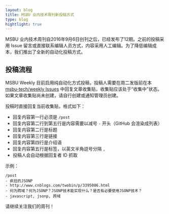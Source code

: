 ```yaml
---
layout: blog
title: MSBU 业内技术周刊新投稿方式
type: blog
hightlight: true
---
```


MSBU 业内技术周刊自2016年9月6日创刊之后，已经发布了12期。之前的投稿采用 Issue 留言或直接联系编辑人员方式，内容采用人工编辑。为了降低编辑成本，我们推出了全新的自动化投稿方式。

## 投稿流程

MSBU Weekly 目前启用纯自动化方式投稿，投稿人需要在周二发版前在本 [msbu-tech/weekly Issues](https://github.com/msbu-tech/weekly/issues) 中回复文章收集贴，收集贴应该处于“收集中”状态。如果文章收集贴尚未创建，请自行创建或通知管理员创建。    

投稿时直接回复当前收集贴，格式如下：

* 回复内容第一行必须是 `/post`
* 回复内容第二行到第五行是内容需要以减号 `-` 开头（GitHub 会渲染成列表）
* 回复内容第二行是标题
* 回复内容第三行是链接
* 回复内容第四行是介绍语
* 回复内容第五行是标签，以英文半角逗号分隔 `,`
* 投稿人会自动根据回复者 ID 抓取

示例：

```
/post
- 疯狂的JSONP
- http://www.cnblogs.com/twobin/p/3395086.html
- 何为跨域？何为JSONP？JSONP技术能实现什么？是否有必要使用JSONP技术？
- javascript, jsonp, 跨域
```

请继续关注我们的周刊！